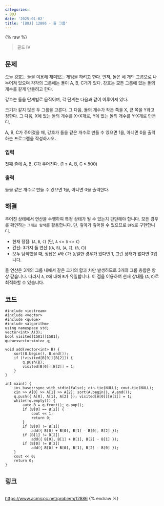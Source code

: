 ```yaml
---
categories:
- BOJ
date: '2025-01-02'
title: '[BOJ] 12886 - 돌 그룹'
---
```


{% raw %}
> 골드 IV<br>

## 문제
오늘 강호는 돌을 이용해 재미있는 게임을 하려고 한다. 먼저, 돌은 세 개의 그룹으로 나누어져 있으며 각각의 그룹에는 돌이 A, B, C개가 있다. 강호는 모든 그룹에 있는 돌의 개수를 같게 만들려고 한다.

강호는 돌을 단계별로 움직이며, 각 단계는 다음과 같이 이루어져 있다.

크기가 같지 않은 두 그룹을 고른다. 그 다음, 돌의 개수가 작은 쪽을 X, 큰 쪽을 Y라고 정한다. 그 다음, X에 있는 돌의 개수를 X+X개로, Y에 있는 돌의 개수를 Y-X개로 만든다.

A, B, C가 주어졌을 때, 강호가 돌을 같은 개수로 만들 수 있으면 1을, 아니면 0을 출력하는 프로그램을 작성하시오.

### 입력
첫째 줄에 A, B, C가 주어진다. (1 ≤ A, B, C ≤ 500)

### 출력
돌을 같은 개수로 만들 수 있으면 1을, 아니면 0을 출력한다.

## 해결
주어진 상태에서 연산을 수행하여 특정 상태가 될 수 있는지 판단해야 합니다. 모든 경우를 확인하는 `그래프 탐색`를 활용합니다. 단, 깊이가 깊어질 수 있으므로 `BFS`로 구현합니다.
- 현재 정점: (`A`, `B`, `C`) (단, `A` <= `B` <= `C`)
- 간선: 3가지 돌 연산 ((`A`, `B`), (`A`, `C`), (`B`, `C`))
- 모두 탐색했을 때, 정답은 `A`와 `C`가 동일한 경우가 있다면 1, 그런 상태가 없다면 0입니다.

돌 연산은 3개의 그룹 내에서 같은 크기의 합과 차만 발생하므로 3개의 그룹 총합은 항상 같습니다. 따라서 `A`, `C`에 대해 `B`가 유일합니다. 이 점을 이용하여 현재 상태를 (`A`, `C`)로 최적화할 수 있습니다.

## 코드
```
#include <iostream>
#include <vector>
#include <queue>
#include <algorithm>
using namespace std;
vector<int> A(3);
bool visited[1501][1501];
queue<vector<int>> q;

void add(vector<int> B) {
    sort(B.begin(), B.end());
    if (!visited[B[0]][B[2]]) {
        q.push(B);
        visited[B[0]][B[2]] = 1;
    }
}

int main() {
    ios_base::sync_with_stdio(false); cin.tie(NULL); cout.tie(NULL);
    cin >> A[0] >> A[1] >> A[2]; sort(A.begin(), A.end());
    q.push({ A[0], A[1], A[2] }); visited[A[0]][A[2]] = 1;
    while(!q.empty()) {
        auto B = q.front(); q.pop();
        if (B[0] == B[2]) {
            cout << 1;
            return 0;
        }
        if (B[0] != B[1])
            add({ B[0] + B[0], B[1] - B[0], B[2] });
        if (B[1] != B[2])
            add({ B[0], B[1] + B[1], B[2] - B[1] });
        if (B[0] != B[2])
            add({ B[0] + B[0], B[1], B[2] - B[0] });
    }
    cout << 0;
    return 0;
}
```

## 링크
<br>https://www.acmicpc.net/problem/12886
{% endraw %}